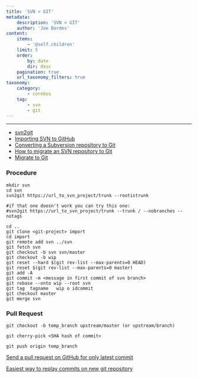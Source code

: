 ```yaml
---
title: 'SVN > GIT'
metadata:
    description: 'SVN > GIT'
    author: 'Joe Bordes'
content:
    items:
        - '@self.children'
    limit: 5
    order:
        by: date
        dir: desc
    pagination: true
    url_taxonomy_filters: true
taxonomy:
    category:
        - corebos
    tag:
        - svn
        - git
---
```

---
- [svn2git](https://github.com/nirvdrum/svn2git)
- [Importing SVN to GitHub](https://docs.github.com/en/get-started/importing-your-projects-to-github/importing-source-code-to-github/source-code-migration-tools)
- [Converting a Subversion repository to Git](https://john.albin.net/git/convert-subversion-to-git)
- [How to migrate an SVN repository to Git](https://ao2.it/wiki/How_to_migrate_an_SVN_repository_to_Git)
- [Migrate to Git](https://www.atlassian.com/git)

### Procedure

```
mkdir svn
cd svn
svn2git https://url_to_svn_project/trunk --rootistrunk

#if that one doesn't work you can try this one:
#svn2git https://url_to_svn_project/trunk --trunk / --nobranches --notags

cd ..
git clone <git-project> import
cd import
git remote add svn ../svn
git fetch svn
git checkout -b svn svn/master
git checkout -b wip
git reset --hard $(git rev-list --max-parents=0 HEAD)
git reset $(git rev-list --max-parents=0 master)
git add -A
git commit -m <message in first commit of svn branch>
git rebase --onto wip --root svn
git tag  tagname   wip o idcommit
git checkout master
git merge svn
```

### Pull Request

```
git checkout -b temp_branch upstream/master (or upstream/branch)

git cherry-pick <SHA hash of commit>

git push origin temp_branch
```

[Send a pull request on GitHub for only latest commit](https://stackoverflow.com/questions/5256021/send-a-pull-request-on-github-for-only-latest-commit)

[Easiest way to replay commits on new git repository](https://stackoverflow.com/questions/5340790/easiest-way-to-replay-commits-on-new-git-repository)